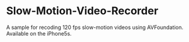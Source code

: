 Slow-Motion-Video-Recorder
==========================

A sample for recoding 120 fps slow-motion videos using AVFoundation.  Available on the iPhone5s. 
